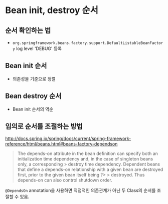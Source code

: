 # Bean init, destroy 순서

## 순서 확인하는 법
- `org.springframework.beans.factory.support.DefaultListableBeanFactory` log level 'DEBUG' 등록

## Bean init 순서
- 의존성을 기준으로 정렬

## Bean destroy 순서
- Bean init 순서의 역순

## 임의로 순서를 조절하는 방법
http://docs.spring.io/spring/docs/current/spring-framework-reference/html/beans.html#beans-factory-dependson
> The depends-on attribute in the bean definition can specify both an initialization time dependency and, in the case of singleton beans only, a corresponding > destroy time dependency. Dependent beans that define a depends-on relationship with a given bean are destroyed first, prior to the given bean itself being ?> > destroyed. Thus depends-on can also control shutdown order.

`@DependsOn` annotation을 사용하면 직접적인 의존관계가 아닌 두 Class의 순서를 조절할 수 있음.